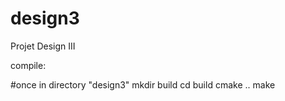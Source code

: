 # design3
Projet Design III

compile:

#once in directory "design3"
mkdir build
cd build
cmake ..
make

